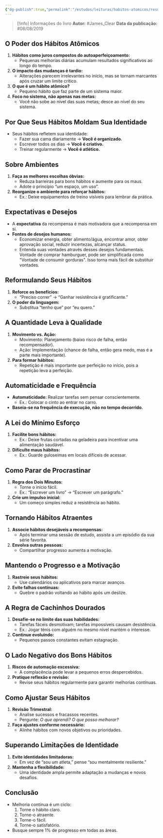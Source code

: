 ```yaml
---
{"dg-publish":true,"permalink":"/estudos/leituras/habitos-atomicos/resumo-habitos-atomicos/"}
---
```


> [!info] Informações do livro
> **Autor:** #James_Clear
> **Data da publicação:** #08/08/2019

## O Poder dos Hábitos Atômicos

1. **Hábitos como juros compostos do autoaperfeiçoamento:**
    - Pequenas melhorias diárias acumulam resultados significativos ao longo do tempo.
2. **O impacto das mudanças é tardio:**
    - Alterações parecem irrelevantes no início, mas se tornam marcantes após cruzar um limite crítico.
3. **O que é um hábito atômico?**
    - Pequeno hábito que faz parte de um sistema maior.
4. **Foco no sistema, não apenas nas metas:**
    - Você não sobe ao nível das suas metas; desce ao nível do seu sistema.

## Por Que Seus Hábitos Moldam Sua Identidade

- Seus hábitos refletem sua identidade:
    - Fazer sua cama diariamente → **Você é organizado.**
    - Escrever todos os dias → **Você é criativo.**
    - Treinar regularmente → **Você é atlético.**

## Sobre Ambientes

1. **Faça as melhores escolhas óbvias:**
    - Reduza barreiras para bons hábitos e aumente para os maus.
    - Adote o princípio “um espaço, um uso”.
2. **Reorganize o ambiente para reforçar hábitos:**
    - Ex.: Deixe equipamentos de treino visíveis para lembrar da prática.

## Expectativas e Desejos

- A **expectativa** da recompensa é mais motivadora que a recompensa em si.
- **Fontes de desejos humanos:**
    - Economizar energia, obter alimento/água, encontrar amor, obter aprovação social, reduzir incertezas, alcançar status.
    - Entenda suas vontades através desses desejos fundamentais. Vontade de comprar hamburguer, pode ser simplificada como "Vontade de consumir gorduras". Isso torna mais fácil de substituir vontades.

## Reformulando Seus Hábitos

1. **Reforce os benefícios:**
    - “Preciso correr” → “Ganhar resistência é gratificante.”
2. **O poder da linguagem:**
    - Substitua “tenho que” por “eu quero.”

## A Quantidade Leva à Qualidade

1. **Movimento vs. Ação:**
    - Movimento: Planejamento (baixo risco de falha, então recompensador).
    - Ação: Implementação (chance de falha, então gera medo, mas é a parte mais importante).
2. **Para formar hábitos:**
    - Repetição é mais importante que perfeição no início, pois a repetição leva a perfeição.

## Automaticidade e Frequência

- **Automaticidade:** Realizar tarefas sem pensar conscientemente.
    - Ex.: Colocar o cinto ao entrar no carro.
- **Baseia-se na frequência de execução, não no tempo decorrido.**

## A Lei do Mínimo Esforço

1. **Facilite bons hábitos:**
    - Ex.: Deixe frutas cortadas na geladeira para incentivar uma alimentação saudável.
2. **Dificulte maus hábitos:**
    - Ex.: Guarde guloseimas em locais difíceis de acessar.

## Como Parar de Procrastinar

1. **Regra dos Dois Minutos:**
    - Torne o início fácil.
    - Ex.: “Escrever um livro” → “Escrever um parágrafo.”
2. **Crie um impulso inicial:**
    - Um começo simples reduz a resistência ao hábito.

## Tornando Hábitos Atraentes

1. **Associe hábitos desejáveis a recompensas:**
    - Após terminar uma sessão de estudo, assista a um episódio da sua série favorita.
2. **Envolva outras pessoas:**
    - Compartilhar progresso aumenta a motivação.

## Mantendo o Progresso e a Motivação

1. **Rastreie seus hábitos:**
    - Use calendários ou aplicativos para marcar avanços.
2. **Evite falhas contínuas:**
    - Quebre o padrão voltando ao hábito após um deslize.

## A Regra de Cachinhos Dourados

1. **Desafie-se no limite das suas habilidades:**
    - Tarefas fáceis desmotivam; tarefas impossíveis causam desistência.
    - Ex.: Jogar tênis com alguém no mesmo nível mantém o interesse.
2. **Continue evoluindo:**
    - Pequenos passos constantes evitam estagnação.

## O Lado Negativo dos Bons Hábitos

1. **Riscos de automação excessiva:**
    - A complacência pode levar a pequenos erros despercebidos.
2. **Pratique reflexão e revisão:**
    - Revise seus hábitos regularmente para garantir melhorias contínuas.

## Como Ajustar Seus Hábitos

1. **Revisão Trimestral:**
    - Analise sucessos e fracassos recentes.
    - Pergunte: _O que aprendi? O que posso melhorar?_
2. **Faça ajustes conforme necessário:**
    - Alinhe hábitos com novos objetivos ou prioridades.

## Superando Limitações de Identidade

1. **Evite identidades limitadoras:**
    - Em vez de “sou um atleta,” pense “sou mentalmente resiliente.”
2. **Mantenha a flexibilidade:**
    - Uma identidade ampla permite adaptação a mudanças e novos desafios.

## Conclusão

- Melhoria contínua é um ciclo:
    1. Torne o hábito claro.
    2. Torne-o atraente.
    3. Torne-o fácil.
    4. Torne-o satisfatório.
- Busque sempre 1% de progresso em todas as áreas.
